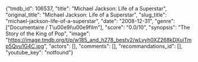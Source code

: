 {"tmdb_id": 106537, "title": "Michael Jackson: Life of a Superstar", "original_title": "Michael Jackson: Life of a Superstar", "slug_title": "michael-jackson-life-of-a-superstar", "date": "2008-12-31", "genre": ["Documentaire / T\u00e9l\u00e9film"], "score": "0.0/10", "synopsis": "The Story of the King of Pop", "image": "https://image.tmdb.org/t/p/w185_and_h278_bestv2/wLvyh0XZ268kDXuiTmp5Qvu1G4C.jpg", "actors": [], "comments": [], "recommandations_id": [], "youtube_key": "notfound"}